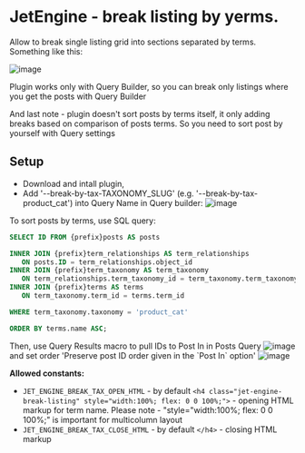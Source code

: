 # JetEngine - break listing by yerms.

Allow to break single listing grid into sections separated by terms. Something like this:

![image](https://github.com/ihslimn/jet-engine-break-listing-by-tax/assets/57287929/9b364f84-58af-45bb-971d-5c8a94eb4687)

Plugin works only with Query Builder, so you can break only listings where you get the posts with Query Builder

And last note - plugin doesn't sort posts by terms itself, it only adding breaks based on comparison of posts terms. So you need to sort post by yourself with Query settings

## Setup
- Download and intall plugin,
- Add '--break-by-tax-TAXONOMY_SLUG' (e.g. '--break-by-tax-product_cat') into Query Name in Query builder:
![image](https://github.com/ihslimn/jet-engine-break-listing-by-tax/assets/57287929/42611faa-ac35-405b-93e3-e689cd6305f6)

To sort posts by terms, use SQL query:
```sql
SELECT ID FROM {prefix}posts AS posts 

INNER JOIN {prefix}term_relationships AS term_relationships 
   ON posts.ID = term_relationships.object_id 
INNER JOIN {prefix}term_taxonomy AS term_taxonomy 
   ON term_relationships.term_taxonomy_id = term_taxonomy.term_taxonomy_id 
INNER JOIN {prefix}terms AS terms 
   ON term_taxonomy.term_id = terms.term_id  

WHERE term_taxonomy.taxonomy = 'product_cat' 

ORDER BY terms.name ASC;
```

Then, use Query Results macro to pull IDs to Post In in Posts Query
![image](https://github.com/ihslimn/jet-engine-break-listing-by-tax/assets/57287929/b94084ad-368b-4be9-99ed-10da7d2096ff)
and set order 'Preserve post ID order given in the \`Post In\` option'
![image](https://github.com/ihslimn/jet-engine-break-listing-by-tax/assets/57287929/0b78066e-a0c3-45be-a9bd-6f476679dcd7)


**Allowed constants:**

- `JET_ENGINE_BREAK_TAX_OPEN_HTML` - by default `<h4 class="jet-engine-break-listing" style="width:100%; flex: 0 0 100%;">` - opening HTML markup for term name. Please note - "style="width:100%; flex: 0 0 100%;" is important for multicolumn layout
- `JET_ENGINE_BREAK_TAX_CLOSE_HTML` - by default `</h4>` - closing HTML markup
